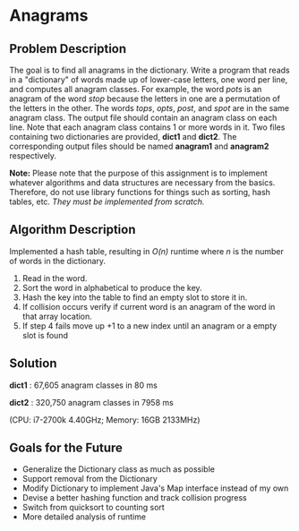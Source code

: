 # Anagrams

## Problem Description
The goal is to find all anagrams in the dictionary. Write a program that reads in a "dictionary" of words made up of lower-case letters, one word per line, and computes all anagram classes. For example, the word *pots* is an anagram of the word *stop* because the letters in one are a permutation of the letters in the other. The words *tops*, *opts*, *post*, and *spot* are in the same anagram class. The output file should contain an anagram class on each line. Note that each anagram class contains 1 or more words in it. Two files containing two dictionaries are provided, **dict1** and **dict2**. The corresponding output files should be named **anagram1** and **anagram2** respectively.

**Note:** Please note that the purpose of this assignment is to implement whatever algorithms and data structures are necessary from the basics. Therefore, do not use library functions for things such as sorting, hash tables, etc. *They must be implemented from scratch.*

## Algorithm Description
Implemented a hash table, resulting in *O(n)* runtime where *n* is the number of words in the dictionary.
1. Read in the word.
2. Sort the word in alphabetical to produce the key.
3. Hash the key into the table to find an empty slot to store it in.
4. If collision occurs verify if current word is an anagram of the word in that array location.
5. If step 4 fails move up +1 to a new index until an anagram or a empty slot is found

## Solution
**dict1** : 67,605 anagram classes in 80 ms

**dict2** : 320,750 anagram classes in 7958 ms

(CPU: i7-2700k 4.40GHz; Memory: 16GB 2133MHz)

## Goals for the Future
* Generalize the Dictionary class as much as possible
* Support removal from the Dictionary
* Modify Dictionary to implement Java's Map interface instead of my own
* Devise a better hashing function and track collision progress
* Switch from quicksort to counting sort
* More detailed analysis of runtime